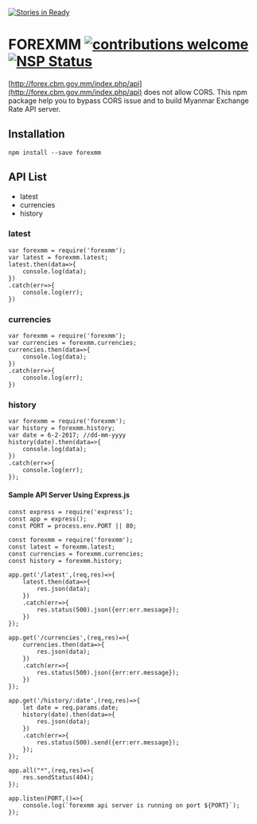 [![Stories in Ready](https://badge.waffle.io/AungMyoKyaw/forexmm.png?label=ready&title=Ready)](https://waffle.io/AungMyoKyaw/forexmm)
# FOREXMM [![contributions welcome](https://img.shields.io/badge/contributions-welcome-brightgreen.svg?style=flat)](https://github.com/AungMyoKyaw/forexmm/issues)[![NSP Status](https://nodesecurity.io/orgs/aung-myo-kyaw/projects/33eab043-23a0-4fff-a650-57066c299938/badge)](https://nodesecurity.io/orgs/aung-myo-kyaw/projects/33eab043-23a0-4fff-a650-57066c299938)

[http://forex.cbm.gov.mm/index.php/api](http://forex.cbm.gov.mm/index.php/api) does not allow CORS.
This npm package help you to bypass CORS issue and to build Myanmar Exchange Rate API server.

## Installation
```
npm install --save forexmm
```

## API List
- latest
- currencies
- history

### latest
```
var forexmm = require('forexmm');
var latest = forexmm.latest;
latest.then(data=>{
	console.log(data);
})
.catch(err=>{
	console.log(err);
})
```

### currencies
```
var forexmm = require('forexmm');
var currencies = forexmm.currencies;
currencies.then(data=>{
	console.log(data);
})
.catch(err=>{
	console.log(err);
})
```

### history
```
var forexmm = require('forexmm');
var history = forexmm.history;
var date = 6-2-2017; //dd-mm-yyyy
history(date).then(data=>{
	console.log(data);
})
.catch(err=>{
	console.log(err);
});
```

#### Sample API Server Using Express.js
```
const express = require('express');
const app = express();
const PORT = process.env.PORT || 80;

const forexmm = require('forexmm');
const latest = forexmm.latest;
const currencies = forexmm.currencies;
const history = forexmm.history;

app.get('/latest',(req,res)=>{
	latest.then(data=>{
		res.json(data);
	})
	.catch(err=>{
		res.status(500).json({err:err.message});
	})
});

app.get('/currencies',(req,res)=>{
	currencies.then(data=>{
		res.json(data);
	})
	.catch(err=>{
		res.status(500).json({err:err.message});
	})
});

app.get('/history/:date',(req,res)=>{
	let date = req.params.date;
	history(date).then(data=>{
		res.json(data);
	})
	.catch(err=>{
		res.status(500).send({err:err.message});
	});
});

app.all("*",(req,res)=>{
	res.sendStatus(404);
});

app.listen(PORT,()=>{
	console.log(`forexmm api server is running on port ${PORT}`);
});
```
